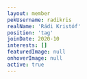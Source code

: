 ```yaml
---
layout: member
pekUsername: radikris
realName: 'Rádi Kristóf'
position: 'tag'
joinDate: 2020-10
interests: []
featuredImage: null
onhoverImage: null
active: true
---
```

